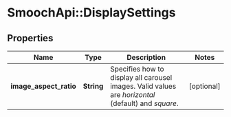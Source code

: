 # SmoochApi::DisplaySettings

## Properties
Name | Type | Description | Notes
------------ | ------------- | ------------- | -------------
**image_aspect_ratio** | **String** | Specifies how to display all carousel images. Valid values are *horizontal* (default) and *square*. | [optional] 


